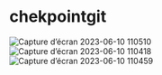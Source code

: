 # chekpointgit
![Capture d’écran 2023-06-10 110510](https://github.com/aminemalaoui/chekpointgit/assets/134139029/6b96db99-b6bf-440c-a816-8920d9833d57)
![Capture d’écran 2023-06-10 110418](https://github.com/aminemalaoui/chekpointgit/assets/134139029/7a7ddada-41f9-4aac-a30d-fb3cbb56c6fb)
![Capture d’écran 2023-06-10 110459](https://github.com/aminemalaoui/chekpointgit/assets/134139029/8e4cfcc3-8ebb-4c3b-a4bb-810dc5d8b1da)
